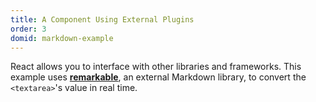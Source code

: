 ```yaml
---
title: A Component Using External Plugins
order: 3
domid: markdown-example
---
```


React allows you to interface with other libraries and frameworks. This example uses [**remarkable**](https://github.com/jonschlinkert/remarkable), an external Markdown library, to convert the `<textarea>`'s value in real time.
